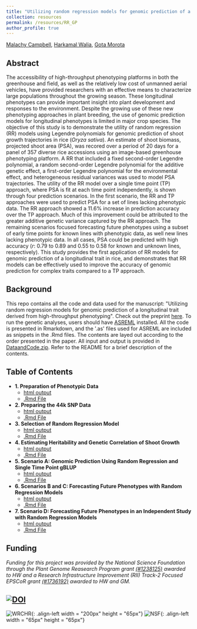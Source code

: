 ```yaml
---
title: "Utilizing random regression models for genomic prediction of a longitudinal trait derived from high-throughput phenotyping"
collection: resources
permalink: /resources/RR_GP
author_profile: true
---
```


[Malachy Campbell](https://malachycampbell.github.io/), [Harkamal Walia](http://cropstressgenomics.org/), [Gota Morota](http://morotalab.org/)

## Abstract
The accessibility of high-throughput phenotyping platforms in both the greenhouse and field, as well as the relatively low cost of unmanned aerial vehicles, have provided researchers with an effective means to characterize large populations throughout the growing season. These longitudinal phenotypes can provide important insight into plant development and responses to the environment. Despite the growing use of these new phenotyping approaches in plant breeding, the use of genomic prediction models for longitudinal phenotypes is limited in major crop species. The objective of this study is to demonstrate the utility of random regression (RR) models using Legendre polynomials for genomic prediction of shoot growth trajectories in rice (*Oryza sativa*). An estimate of shoot biomass, projected shoot area (PSA), was recored over a period of 20 days for a panel of 357 diverse rice accessions using an image-based greenhouse phenotyping platform. A RR that included a fixed second-order Legendre polynomial, a random second-order Legendre polynomial for the additive genetic effect, a first-order Legendre polynomial for the environmental effect, and heterogeneous residual variances was used to model PSA trajectories. The utility of the RR model over a single time point (TP) approach, where PSA is fit at each time point independently, is shown through four prediction scenarios. In the first scenario, the RR and TP approaches were used to predict PSA for a set of lines lacking phenotypic data. The RR approach showed a 11.6% increase in prediction accuracy over the TP approach. Much of this improvement could be attributed to the greater additive genetic variance captured by the RR approach. The remaining scenarios focused forecasting future phenotypes using a subset of early time points for known lines with phenotypic data, as well new lines lacking phenotypic data. In all cases, PSA could be predicted with high accuracy (*r*: 0.79 to 0.89 and 0.55 to 0.58 for known and unknown lines, respectively). This study provides the first application of RR models for genomic prediction of a longitudinal trait in rice, and demonstrates that RR models can be effectively used to improve the accuracy of genomic prediction for complex traits compared to a TP approach.

## Background
This repo contains all the code and data used for the manuscript: "Utilizing random regression models for genomic prediction of a longitudinal trait derived from high-throughput phenotyping". Check out the preprint [here](https://www.biorxiv.org/content/early/2018/05/11/319897). To run the genetic analyses, users should have [ASREML](https://www.vsni.co.uk/downloads/asreml/) installed. All the code is presented in Rmarkdown, and the '.as' files used for ASREML are included as snippets in the .Rmd files. The contents are layed out according to the order presented in the paper. All input and output is provided in [DataandCode.zip](https://rawgit.com/malachycampbell/Utilizing-random-regression-models-for-genomic-prediction-of-a-longitudinal-trait-derived-from-HTP/master/DataandCode.zip). Refer to the README for a brief description of the contents.  

## Table of Contents

* **1. Preparation of Phenotypic Data**
  - [html output](https://rawgit.com/malachycampbell/Utilizing-random-regression-models-for-genomic-prediction-of-a-longitudinal-trait-derived-from-HTP/master/HTMLoutput/1.Phenoprep.html)
  - [.Rmd File](https://rawgit.com/malachycampbell/Utilizing-random-regression-models-for-genomic-prediction-of-a-longitudinal-trait-derived-from-HTP/master/Rmarkdownfiles/1.Phenoprep.Rmd)
* **2. Preparing the 44k SNP Data**
  - [html output](https://rawgit.com/malachycampbell/Utilizing-random-regression-models-for-genomic-prediction-of-a-longitudinal-trait-derived-from-HTP/master/HTMLoutput/2.Genoprep.html)
  - [.Rmd File](https://rawgit.com/malachycampbell/Utilizing-random-regression-models-for-genomic-prediction-of-a-longitudinal-trait-derived-from-HTP/master/Rmarkdownfiles/2.Genoprep.Rmd)
* **3. Selection of Random Regression Model**
  - [html output](https://rawgit.com/malachycampbell/Utilizing-random-regression-models-for-genomic-prediction-of-a-longitudinal-trait-derived-from-HTP/master/HTMLoutput/3.RRmodelselection.html)
  - [.Rmd File](https://rawgit.com/malachycampbell/Utilizing-random-regression-models-for-genomic-prediction-of-a-longitudinal-trait-derived-from-HTP/master/Rmarkdownfiles/3.RRmodelselection.Rmd)
* **4. Estimating Heritability and Genetic Correlation of Shoot Growth**
  - [html output](https://rawgit.com/malachycampbell/Utilizing-random-regression-models-for-genomic-prediction-of-a-longitudinal-trait-derived-from-HTP/master/HTMLoutput/4.Heritability.html)
  - [.Rmd File](https://rawgit.com/malachycampbell/Utilizing-random-regression-models-for-genomic-prediction-of-a-longitudinal-trait-derived-from-HTP/master/Rmarkdownfiles/4.Heritability.Rmd)
* **5. Scenario A: Genomic Prediction Using Random Regression and Single Time Point gBLUP**
  - [html output](https://rawgit.com/malachycampbell/Utilizing-random-regression-models-for-genomic-prediction-of-a-longitudinal-trait-derived-from-HTP/master/HTMLoutput/5.ScenarioA.html)
  - [.Rmd File](https://rawgit.com/malachycampbell/Utilizing-random-regression-models-for-genomic-prediction-of-a-longitudinal-trait-derived-from-HTP/master/Rmarkdownfiles/5.ScenarioA.Rmd)
* **6. Scenarios B and C: Forecasting Future Phenotypes with Random Regression Models**
  - [html output](https://rawgit.com/malachycampbell/Utilizing-random-regression-models-for-genomic-prediction-of-a-longitudinal-trait-derived-from-HTP/master/HTMLoutput/6.ScenariosBandC.html)
  - [.Rmd File](https://rawgit.com/malachycampbell/Utilizing-random-regression-models-for-genomic-prediction-of-a-longitudinal-trait-derived-from-HTP/master/Rmarkdownfiles/6.ScenariosBandC.Rmd)
* **7. Scenario D: Forecasting Future Phenotypes in an Independent Study with Random Regression Models**
  - [html output](https://rawgit.com/malachycampbell/Utilizing-random-regression-models-for-genomic-prediction-of-a-longitudinal-trait-derived-from-HTP/master/HTMLoutput/7.ScenarioD.html)
  - [.Rmd File](https://rawgit.com/malachycampbell/Utilizing-random-regression-models-for-genomic-prediction-of-a-longitudinal-trait-derived-from-HTP/master/Rmarkdownfiles/7.ScenarioD.Rmd)

## Funding
*Funding for this project was provided by the National Science Foundation through the Plant Genome Reasearch Program grant [(#1238125)](https://www.nsf.gov/awardsearch/showAward?AWD_ID=1238125) awarded to HW and a Research Infrastructure Improvement (RII) Track-2 Focused EPSCoR grant [(#1736192)](https://www.nsf.gov/awardsearch/showAward?AWD_ID=1736192) awarded to HW and GM.*

[![DOI](https://zenodo.org/badge/138613689.svg)](https://zenodo.org/badge/latestdoi/138613689)
---

![WRCHR](http://malachycampbell.github.io/images/WRCHR.png){: .align-left width = "200px" height = "65px"}
![NSF](http://malachycampbell.github.io/images/nsf_logo.png){: .align-left width = "65px" height = "65px"}
